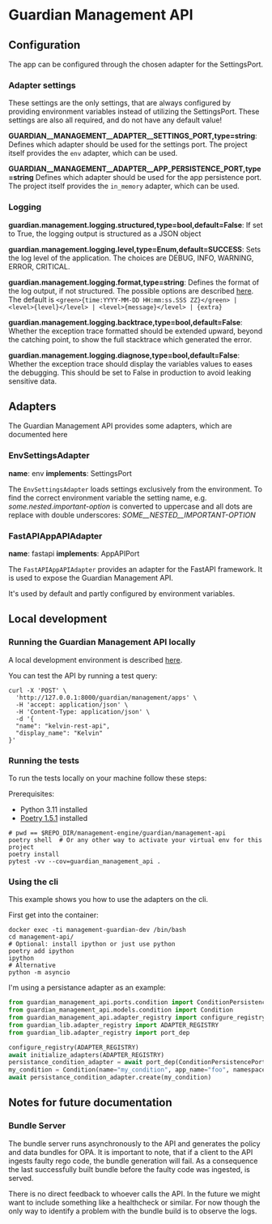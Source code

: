 <!--
Copyright (C) 2023 Univention GmbH

SPDX-License-Identifier: AGPL-3.0-only
-->

# Guardian Management API

## Configuration

The app can be configured through the chosen adapter for the SettingsPort.

### Adapter settings

These settings are the only settings, that are always configured by providing environment variables instead of utilizing the SettingsPort.
These settings are also all required, and do not have any default value!

**GUARDIAN__MANAGEMENT__ADAPTER__SETTINGS_PORT,type=string**: Defines which adapter should be used for the settings port.
The project itself provides the `env` adapter, which can be used.

**GUARDIAN__MANAGEMENT__ADAPTER__APP_PERSISTENCE_PORT,type=string** Defines which adapter should be used for the app persistence port.
The project itself provides the `in_memory` adapter, which can be used.

### Logging

**guardian.management.logging.structured,type=bool,default=False**: If set to True, the logging output is structured as a JSON object

**guardian.management.logging.level,type=Enum,default=SUCCESS**: Sets the log level of the application. The choices are DEBUG, INFO,
WARNING, ERROR, CRITICAL.

**guardian.management.logging.format,type=string**: Defines the format of the log output, if not structured. The possible options are
described [here](https://loguru.readthedocs.io/en/stable/api/logger.html). The default is
`<green>{time:YYYY-MM-DD HH:mm:ss.SSS ZZ}</green> | <level>{level}</level> | <level>{message}</level> | {extra}`

**guardian.management.logging.backtrace,type=bool,default=False**: Whether the exception trace formatted should be
extended upward, beyond the catching point, to show the full stacktrace which generated the error.

**guardian.management.logging.diagnose,type=bool,default=False**: Whether the exception trace should display the variables
values to eases the debugging. This should be set to False in production to avoid leaking sensitive data.

## Adapters

The Guardian Management API provides some adapters, which are documented here

### EnvSettingsAdapter

**name**: env
**implements**: SettingsPort

The `EnvSettingsAdapter` loads settings exclusively from the environment. To find the correct environment variable
the setting name, e.g. *some.nested.important-option* is converted to uppercase and all dots are replace with double
underscores: *SOME__NESTED__IMPORTANT-OPTION*

### FastAPIAppAPIAdapter

**name**: fastapi
**implements**: AppAPIPort

The `FastAPIAppAPIAdapter` provides an adapter for the FastAPI framework. It is
used to expose the Guardian Management API.

It's used by default and partly configured by environment variables.

## Local development

### Running the Guardian Management API locally

A local development environment is described [here](../README.md).

You can test the API by running a test query:

```shell
curl -X 'POST' \
  'http://127.0.0.1:8000/guardian/management/apps' \
  -H 'accept: application/json' \
  -H 'Content-Type: application/json' \
  -d '{
  "name": "kelvin-rest-api",
  "display_name": "Kelvin"
}'
```

### Running the tests

To run the tests locally on your machine follow these steps:

Prerequisites:

- Python 3.11 installed
- [Poetry 1.5.1](https://python-poetry.org/) installed

```shell
# pwd == $REPO_DIR/management-engine/guardian/management-api
poetry shell  # Or any other way to activate your virtual env for this project
poetry install
pytest -vv --cov=guardian_management_api .
```

### Using the cli

This example shows you how to use the adapters on the cli.

First get into the container:

```shell
docker exec -ti management-guardian-dev /bin/bash
cd management-api/
# Optional: install ipython or just use python
poetry add ipython
ipython
# Alternative
python -m asyncio
```

I'm using a persistance adapter as an example:

```python
from guardian_management_api.ports.condition import ConditionPersistencePort
from guardian_management_api.models.condition import Condition
from guardian_management_api.adapter_registry import configure_registry, initialize_adapters
from guardian_lib.adapter_registry import ADAPTER_REGISTRY
from guardian_lib.adapter_registry import port_dep

configure_registry(ADAPTER_REGISTRY)
await initialize_adapters(ADAPTER_REGISTRY)
persistance_condition_adapter = await port_dep(ConditionPersistencePort)()
my_condition = Condition(name="my_condition", app_name="foo", namespace_name="bar", code=b"123")
await persistance_condition_adapter.create(my_condition)
```

## Notes for future documentation

### Bundle Server

The bundle server runs asynchronously to the API and generates the policy and data bundles for OPA.
It is important to note, that if a client to the API ingests faulty rego code, the bundle generation
will fail. As a consequence the last successfully built bundle before the faulty code was ingested, is served.

There is no direct feedback to whoever calls the API. In the future we might want to include something
like a healthcheck or similar. For now though the only way to identify a problem with the bundle build is to
observe the logs.

